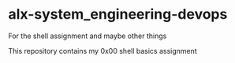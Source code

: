 # alx-system_engineering-devops
For the shell assignment and maybe other things

This repository contains my 0x00 shell basics assignment
